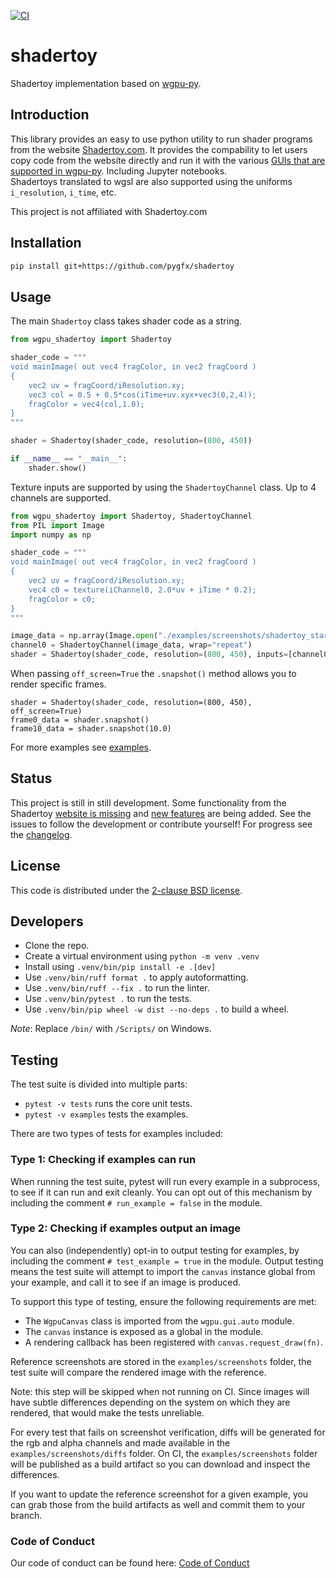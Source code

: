 [![CI](https://github.com/pygfx/shadertoy/workflows/CI/badge.svg)](https://github.com/pygfx/shadertoy/actions)

# shadertoy

Shadertoy implementation based on [wgpu-py](https://github.com/pygfx/wgpu-py).

## Introduction

This library provides an easy to use python utility to run shader programs from the website [Shadertoy.com](https://www.shadertoy.com/). It provides the compability to let users copy code from the website directly and run it with the various [GUIs that are supported in wgpu-py](https://wgpu-py.readthedocs.io/en/stable/gui.html). Including Jupyter notebooks.     
Shadertoys translated to wgsl are also supported using the uniforms `i_resolution`, `i_time`, etc. 

This project is not affiliated with Shadertoy.com

## Installation
```bash
pip install git+https://github.com/pygfx/shadertoy
```

## Usage

The main `Shadertoy` class takes shader code as a string.

```python
from wgpu_shadertoy import Shadertoy

shader_code = """
void mainImage( out vec4 fragColor, in vec2 fragCoord )
{
    vec2 uv = fragCoord/iResolution.xy;
    vec3 col = 0.5 + 0.5*cos(iTime+uv.xyx+vec3(0,2,4));
    fragColor = vec4(col,1.0);
}
"""

shader = Shadertoy(shader_code, resolution=(800, 450))

if __name__ == "__main__":
    shader.show()
```

Texture inputs are supported by using the `ShadertoyChannel` class. Up to 4 channels are supported.

```python
from wgpu_shadertoy import Shadertoy, ShadertoyChannel
from PIL import Image
import numpy as np

shader_code = """
void mainImage( out vec4 fragColor, in vec2 fragCoord )
{
    vec2 uv = fragCoord/iResolution.xy;
    vec4 c0 = texture(iChannel0, 2.0*uv + iTime * 0.2);
    fragColor = c0;
}
"""

image_data = np.array(Image.open("./examples/screenshots/shadertoy_star.png"))
channel0 = ShadertoyChannel(image_data, wrap="repeat")
shader = Shadertoy(shader_code, resolution=(800, 450), inputs=[channel0])
```

When passing `off_screen=True` the `.snapshot()` method allows you to render specific frames.
```
shader = Shadertoy(shader_code, resolution=(800, 450), off_screen=True)
frame0_data = shader.snapshot()
frame10_data = shader.snapshot(10.0)
```
For more examples see [examples](./examples).


## Status

This project is still in still development. Some functionality from the Shadertoy [website is missing](https://github.com/pygfx/shadertoy/issues/4) and [new features](https://github.com/pygfx/shadertoy/issues/8) are being added. See the issues to follow the development or contribute yourself! For progress see the [changelog](./CHANGELOG.md).

## License

This code is distributed under the [2-clause BSD license](./LICENSE).

## Developers

* Clone the repo.
* Create a virtual environment using `python -m venv .venv`
* Install using `.venv/bin/pip install -e .[dev]`
* Use `.venv/bin/ruff format .` to apply autoformatting.
* Use `.venv/bin/ruff --fix .` to run the linter.
* Use `.venv/bin/pytest .` to run the tests.
* Use `.venv/bin/pip wheel -w dist --no-deps .` to build a wheel.

*Note*: Replace `/bin/` with `/Scripts/` on Windows.

## Testing

The test suite is divided into multiple parts:

* `pytest -v tests` runs the core unit tests.
* `pytest -v examples` tests the examples.

There are two types of tests for examples included:

### Type 1: Checking if examples can run

When running the test suite, pytest will run every example in a subprocess, to
see if it can run and exit cleanly. You can opt out of this mechanism by
including the comment `# run_example = false` in the module.

### Type 2: Checking if examples output an image

You can also (independently) opt-in to output testing for examples, by including
the comment `# test_example = true` in the module. Output testing means the test
suite will attempt to import the `canvas` instance global from your example, and
call it to see if an image is produced.

To support this type of testing, ensure the following requirements are met:

* The `WgpuCanvas` class is imported from the `wgpu.gui.auto` module.
* The `canvas` instance is exposed as a global in the module.
* A rendering callback has been registered with `canvas.request_draw(fn)`.

Reference screenshots are stored in the `examples/screenshots` folder, the test
suite will compare the rendered image with the reference.

Note: this step will be skipped when not running on CI. Since images will have
subtle differences depending on the system on which they are rendered, that
would make the tests unreliable.

For every test that fails on screenshot verification, diffs will be generated
for the rgb and alpha channels and made available in the
`examples/screenshots/diffs` folder. On CI, the `examples/screenshots` folder
will be published as a build artifact so you can download and inspect the
differences.

If you want to update the reference screenshot for a given example, you can grab
those from the build artifacts as well and commit them to your branch.

### Code of Conduct

Our code of conduct can be found here: [Code of Conduct](./CODE_OF_CONDUCT.md)
